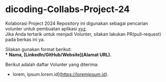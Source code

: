 # dicoding-Collabs-Project-24
Kolaborasi Project 2024
Repository ini digunakan sebagai pencarian volunter untuk pembuatan aplikasi [xyz](www.xyzcollab.com).<br>
Jika Anda tertarik untuk menjadi Volunter, silakan lakukan PR(pull-request) pada berkas ini ya.<br>

Silakan gunakan format berikut:<br>
**\* Nama, [LinkedIn/GitHub/Website](Alamat URL).**  

Berikut adalah daftar Volunter yang diterima:
* lorem, ipsum.lorem.id](https://loremipsum.id).
